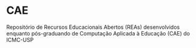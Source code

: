 # CAE
Repositório de Recursos Educacionais Abertos (REAs) desenvolvidos enquanto pós-graduando de Computação Aplicada à Educação (CAE) do ICMC-USP

